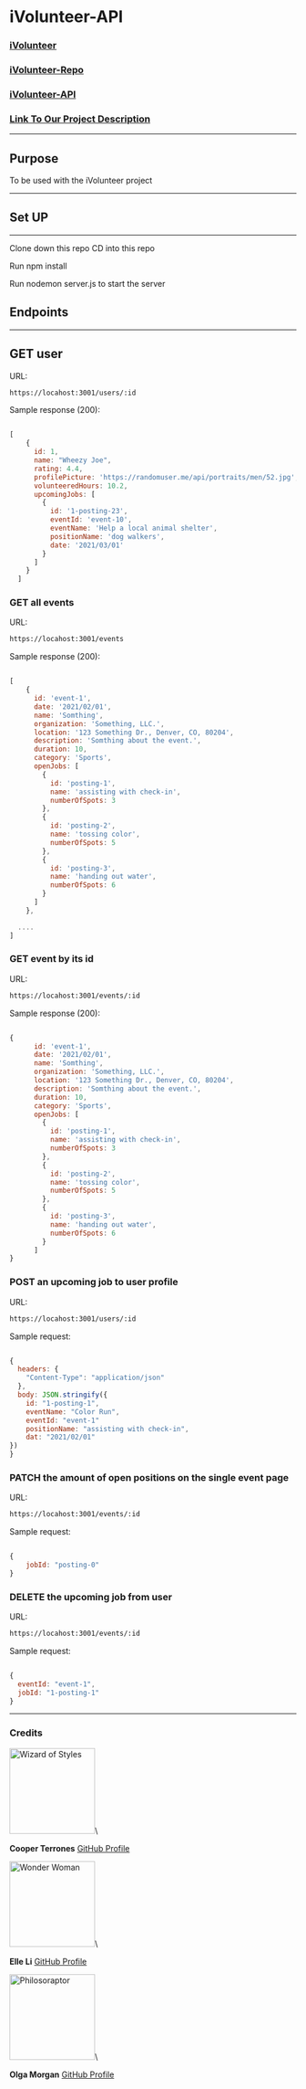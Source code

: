 # **iVolunteer-API**

### [iVolunteer]()
### [iVolunteer-Repo](https://github.com/Elle624/ivolunteer)
### [iVolunteer-API](https://github.com/Elle624/ivolunteer-api)

### [Link To Our Project Description](https://frontend.turing.io/projects/module-3/stretch.html)

---

## **Purpose**

To be used with the iVolunteer project

---

## **Set UP**

---

Clone down this repo
CD into this repo

Run npm install

Run nodemon server.js to start the server

## **Endpoints**

---

## GET user

URL:
```bash 
https://locahost:3001/users/:id
```

Sample response (200):

```JavaScript

[
    {
      id: 1,
      name: "Wheezy Joe",
      rating: 4.4,
      profilePicture: 'https://randomuser.me/api/portraits/men/52.jpg',
      volunteeredHours: 10.2,
      upcomingJobs: [
        {
          id: '1-posting-23',
          eventId: 'event-10',
          eventName: 'Help a local animal shelter',
          positionName: 'dog walkers',
          date: '2021/03/01'
        }
      ]
    }
  ]

```

### GET all events

URL:
```bash
https://locahost:3001/events
```

Sample response (200):

```JavaScript

[
    {
      id: 'event-1',
      date: '2021/02/01',
      name: 'Somthing',
      organization: 'Something, LLC.',
      location: '123 Something Dr., Denver, CO, 80204',
      description: 'Somthing about the event.',
      duration: 10,
      category: 'Sports',
      openJobs: [
        {
          id: 'posting-1',
          name: 'assisting with check-in',
          numberOfSpots: 3
        },
        {
          id: 'posting-2',
          name: 'tossing color',
          numberOfSpots: 5
        },
        {
          id: 'posting-3',
          name: 'handing out water',
          numberOfSpots: 6
        }
      ]
    },

  ....
]

```
### GET event by its id

URL:
```bash
https://locahost:3001/events/:id
```
Sample response (200):

```JavaScript

{
      id: 'event-1',
      date: '2021/02/01',
      name: 'Somthing',
      organization: 'Something, LLC.',
      location: '123 Something Dr., Denver, CO, 80204',
      description: 'Somthing about the event.',
      duration: 10,
      category: 'Sports',
      openJobs: [
        {
          id: 'posting-1',
          name: 'assisting with check-in',
          numberOfSpots: 3
        },
        {
          id: 'posting-2',
          name: 'tossing color',
          numberOfSpots: 5
        },
        {
          id: 'posting-3',
          name: 'handing out water',
          numberOfSpots: 6
        }
      ]
}

```

### POST an upcoming job to user profile

URL:
```bash
https://locahost:3001/users/:id
```

Sample request:

```JavaScript

{
  headers: {
    "Content-Type": "application/json"
  },
  body: JSON.stringify({
    id: "1-posting-1",
    eventName: "Color Run",
    eventId: "event-1"
    positionName: "assisting with check-in",
    dat: "2021/02/01"
})
}

```

### PATCH the amount of open positions on the single event page

URL:
```bash
https://locahost:3001/events/:id
```

Sample request:

```JavaScript

{
    jobId: "posting-0"
}

```


### DELETE the upcoming job from user

URL:
```bash
https://locahost:3001/events/:id
```
Sample request:

```JavaScript

{
  eventId: "event-1",
  jobId: "1-posting-1"
}

```

---

### Credits

<img src="https://avatars1.githubusercontent.com/u/67164959?s=460&u=310e4e6d6122c9344036dfc4d06e39bcc7dd876b&v=4" alt="Wizard of Styles"
 width="150" height="auto" />\

**Cooper Terrones**
[GitHub Profile](https://github.com/coopterrones)

<img src="https://avatars2.githubusercontent.com/u/68085997?s=400&u=a632625a079a0ed8f6f0d7adb4820e82a0d24d48&v=4" alt="Wonder Woman"
 width="150" height="auto" />\

**Elle Li**
[GitHub Profile](hhttps://github.com/Elle624)

<img src="https://avatars0.githubusercontent.com/u/66269306?s=460&u=b59f8ccc1002269319d952aa028ee270629b2ead&v=4" alt="Philosoraptor"
 width="150" height="auto" />\

**Olga Morgan**
[GitHub Profile](https://github.com/scripka)